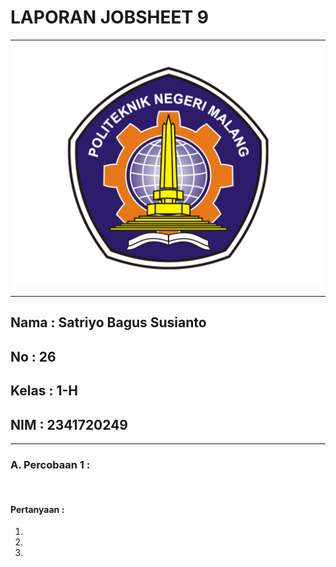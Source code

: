 # **LAPORAN JOBSHEET 9**

---

<img src = "image.png">

---

## Nama    : Satriyo Bagus Susianto
## No      : 26
## Kelas   : 1-H
## NIM     : 2341720249

---

### A. Percobaan 1 :

<img src = "">

#### Pertanyaan :
1. 

2. 

3. 

